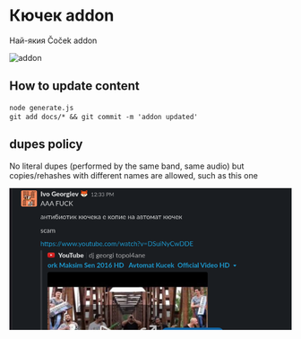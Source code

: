 # Кючек addon

Най-якия Čoček addon

![addon](https://i.ytimg.com/vi/4z4D0F37VHE/hqdefault.jpg)


## How to update content

```
node generate.js
git add docs/* && git commit -m 'addon updated'
```

## dupes policy

No literal dupes (performed by the same band, same audio) but copies/rehashes with different names are allowed, such as this one

![copy](./dupes.png)
